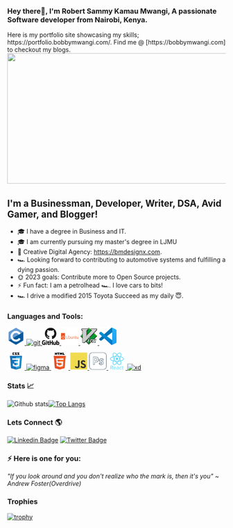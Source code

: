 <h3 align="left"> Hey there👋, I'm Robert Sammy Kamau Mwangi, A passionate Software developer from Nairobi, Kenya.</h3>
Here is my portfolio site showcasing my skills; https://portfolio.bobbymwangi.com/. Find me @ [https://bobbymwangi.com] to checkout my blogs.
 <br>
<div align="center">
  <img src="https://media3.giphy.com/media/RbDKaczqWovIugyJmW/200.gif" width="1000" height="300"/>
</div>

## I'm a Businessman, Developer, Writer, DSA, Avid Gamer, and Blogger!
- 🎓 I have a degree in Business and IT.
- 🎓 I am currently pursuing my master's degree in LJMU
- 🏢 Creative Digital Agency: https://bmdesignx.com.
- 🏎️ Looking forward to contributing to automotive systems and fulfilling a dying passion.
- 🌞 2023 goals: Contribute more to Open Source projects.
- ⚡️ Fun fact: I am a petrolhead 🏎️. I love cars to bits!
- 🏎️ I drive a modified 2015 Toyota Succeed as my daily 😇. 

<h3 align="left">Languages and Tools:</h3>
<p align="left"> </a> <a href="https://www.cprogramming.com/" target="_blank"> <img src="https://raw.githubusercontent.com/devicons/devicon/master/icons/c/c-original.svg" alt="c" width="40" height="40"/> </a>  <a href="https://firebase.google.com/" target="_blank"> </a> <a href="https://git-scm.com/" target="_blank"> <img src="https://www.vectorlogo.zone/logos/git-scm/git-scm-icon.svg" alt="git" width="40" height="40"/> 
<img src="https://github.com/devicons/devicon/blob/master/icons/github/github-original-wordmark.svg" title="GitHub" **alt="GitHub" width="40" height="40"/>
<img src="https://github.com/devicons/devicon/blob/master/icons/ubuntu/ubuntu-plain-wordmark.svg" title="ubuntu" **alt="ubuntu" width="40" height="40"/>
<img src="https://github.com/devicons/devicon/blob/master/icons/vim/vim-original.svg" title="vim" **alt="vim" width="40" height="40"/>
<img src="https://github.com/devicons/devicon/blob/master/icons/vscode/vscode-original.svg" title="vscode" **alt="vscode" width="40" height="40"/>
 <p align="left"> <a href="https://www.w3schools.com/css/" target="_blank"> <img src="https://raw.githubusercontent.com/devicons/devicon/master/icons/css3/css3-original-wordmark.svg" alt="css3" width="40" height="40"/> </a> <a href="https://www.figma.com/" target="_blank"> <img src="https://www.vectorlogo.zone/logos/figma/figma-icon.svg" alt="figma" width="40" height="40"/> </a> <a href="https://www.w3.org/html/" target="_blank"> <img src="https://raw.githubusercontent.com/devicons/devicon/master/icons/html5/html5-original-wordmark.svg" alt="html5" width="40" height="40"/> </a> <a href="https://developer.mozilla.org/en-US/docs/Web/JavaScript" target="_blank"> <img src="https://raw.githubusercontent.com/devicons/devicon/master/icons/javascript/javascript-original.svg" alt="javascript" width="40" height="40"/> </a> <a href="https://www.photoshop.com/en" target="_blank"> <img src="https://raw.githubusercontent.com/devicons/devicon/master/icons/photoshop/photoshop-line.svg" alt="photoshop" width="40" height="40"/> </a> <a href="https://reactjs.org/" target="_blank"> <img src="https://raw.githubusercontent.com/devicons/devicon/master/icons/react/react-original-wordmark.svg" alt="react" width="40" height="40"/> </a> <a href="https://www.adobe.com/products/xd.html" target="_blank"> <img src="https://cdn.worldvectorlogo.com/logos/adobe-xd.svg" alt="xd" width="40" height="40"/> </a> </p>

### Stats :chart_with_upwards_trend:

![Github stats](https://github-readme-stats.vercel.app/api?username=bobkamau&theme=highcontrast&show_icons=true&count_private=true)[![Top Langs](https://github-readme-stats.vercel.app/api/top-langs/?username=bobkamau&layout=compact&theme=vision-friendly-dark)](https://github.com/anuraghazra/github-readme-stats)


### Lets Connect 🌎
[![Linkedin Badge](https://img.shields.io/badge/-LinkedIn-blue?style=flat-square&logo=Linkedin&logoColor=white&link=https://https://www.linkedin.com/in/bob-mwangi-b4b626161/)](https://www.linkedin.com/in/bob-mwangi-b4b626161/) 
[![Twitter Badge](https://img.shields.io/badge/-Twitter-1ca0f1?style=flat-square&labelColor=1ca0f1&logo=twitter&logoColor=white&link=https://twitter.com/Silentw84343056)](https://twitter.com/Silentw84343056)
 
### ⚡ Here is one for you: 
<!--STARTS_HERE_QUOTE_README-->
<i>"If you look around and you don't realize who the mark is, then it's you" ~ Andrew Foster(Overdrive)</i>
<!--ENDS_HERE_QUOTE_README-->

### Trophies
[![trophy](https://github-profile-trophy.vercel.app/?username=bobkamau&theme=onedark&row=1)](https://github.com/bobkamau/github-profile-trophy)




